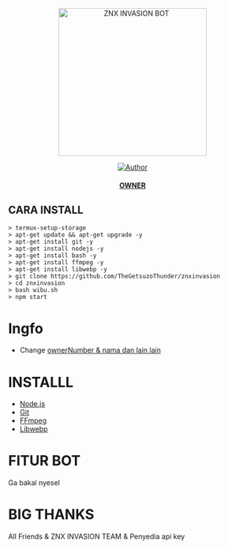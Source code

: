 <div align="center">
<img src="https://d.top4top.io/p_2087chafk2.jpg" alt="ZNX INVASION BOT" width="300" />

>
>
>
</div>
<p align="center">
  <a href="https://github.com/TheGetsuzoThunder"><img title="Author" src="https://img.shields.io/badge/ThunderX7-ZNX%20INVASION-red" /></a>
  <h4 align="center">
  <a
  <a href="https://wa.me/62853338317160">OWNER</a>
</h4>
</p>

## CARA INSTALL
```
> termux-setup-storage
> apt-get update && apt-get upgrade -y
> apt-get install git -y
> apt-get install nodejs -y 
> apt-get install bash -y
> apt-get install ffmpeg -y
> apt-get install libwebp -y
> git clone https://github.com/TheGetsuzoThunder/znxinvasion
> cd znxinvasion
> bash wibu.sh
> npm start
```

# Ingfo
- Change [ownerNumber & nama dan lain lain](https://github.com/TheGetsuzoThunder/znxinvasion/blob/master/lib/settings.json)

# INSTALLL
* [Node.js](https://nodejs.org/en/)
* [Git](https://git-scm.com/downloads)
* [FFmpeg](https://github.com/BtbN/FFmpeg-Builds/releases/download/autobuild-2020-12-08-13-03/ffmpeg-n4.3.1-26-gca55240b8c-win64-gpl-4.3.zip)
* [Libwebp](https://developers.google.com/speed/webp/download)

# FITUR BOT
Ga bakal nyesel


# BIG THANKS
All Friends & ZNX INVASION TEAM & Penyedia api key
